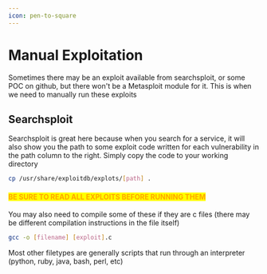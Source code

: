 ```yaml
---
icon: pen-to-square
---
```


# Manual Exploitation

Sometimes there may be an exploit available from searchsploit, or some POC on github, but there won't be a Metasploit module for it. This is when we need to manually run these exploits

## Searchsploit

Searchsploit is great here because when you search for a service, it will also show you the path to some exploit code written for each vulnerability in the path column to the right. Simply copy the code to your working directory

```sh
cp /usr/share/exploitdb/explots/[path] .
```

#### <mark style="color:orange;">BE SURE TO READ ALL EXPLOITS BEFORE RUNNING THEM</mark>

You may also need to compile some of these if they are c files (there may be different compilation instructions in the file itself)

```sh
gcc -o [filename] [exploit].c
```

Most other filetypes are generally scripts that run through an interpreter (python, ruby, java, bash, perl, etc)
